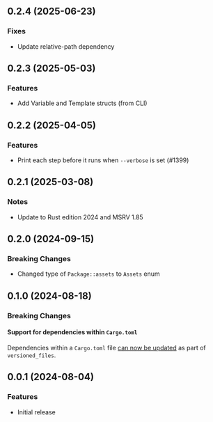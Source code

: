 ## 0.2.4 (2025-06-23)

### Fixes

- Update relative-path dependency

## 0.2.3 (2025-05-03)

### Features

- Add Variable and Template structs (from CLI)

## 0.2.2 (2025-04-05)

### Features

- Print each step before it runs when `--verbose` is set (#1399)

## 0.2.1 (2025-03-08)

### Notes

- Update to Rust edition 2024 and MSRV 1.85

## 0.2.0 (2024-09-15)

### Breaking Changes

- Changed type of `Package::assets` to `Assets` enum

## 0.1.0 (2024-08-18)

### Breaking Changes

#### Support for dependencies within `Cargo.toml`

Dependencies within a `Cargo.toml` file [can now be updated](https://knope.tech/reference/config-file/packages/)
as part of `versioned_files`.

## 0.0.1 (2024-08-04)

### Features

- Initial release
